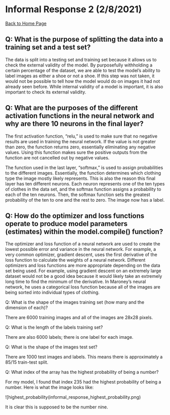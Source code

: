 # Informal Response 2 (2/8/2021)

[Back to Home Page](https://jeremy-swack.github.io/applied-machine-learning/)

## Q: What is the purpose of splitting the data into a training set and a test set?

The data is split into a testing set and training set because it allows us to check the external validity of the model. By purposefully withholding a certain percentage of the dataset, we are able to test the model’s ability to label images as either a shoe or not a shoe. If this step was not taken, it would not be possible to tell how the model would do on images it had not already seen before. While internal validity of a model is important, it is also important to check its external validity.

## Q: What are the purposes of the different activation functions in the neural network and why are there 10 neurons in the final layer?

The first activation function, “relu,” is used to make sure that no negative results are used in training the neural network. If the value is not greater than zero, the function returns zero, essentially eliminating any negative values. Using this function makes sure the positive outputs from the function are not cancelled out by negative values.

The function used in the last layer, “softmax,” is used to assign probabilities to the different images. Essentially, the function determines which clothing type the image mostly likely represents. This is also the reason this final layer has ten different neurons. Each neuron represents one of the ten types of clothes in the data set, and the softmax function assigns a probability to each of the ten neurons. Then, the softmax function sets the greatest probability of the ten to one and the rest to zero. The image now has a label.

## Q: How do the optimizer and loss functions operate to produce model parameters (estimates) within the model.compile() function?

The optimizer and loss function of a neural network are used to create the lowest possible error and variance in the neural network. For example, a very common optimizer, gradient descent, uses the first derivative of the loss function to calculate the weights of a neural network. Different optimizers and loss functions are more appropriate depending on the data set being used. For example, using gradient descent on an extremely large dataset would not be a good idea because it would likely take an extremely long time to find the minimum of the derivative. In Maroney’s neural network, he uses a categorical loss function because all of the images are being sorted into individual types of clothing.

Q: What is the shape of the images training set (how many and the dimension of each)?

There are 6000 training images and all of the images are 28x28 pixels.

Q: What is the length of the labels training set?

There are also 6000 labels; there is one label for each image.

Q: What is the shape of the images test set?

There are 1000 test images and labels. This means there is approximately a 85/15 train-test split.

Q: What index of the array has the highest probability of being a number?

For my model, I found that index 235 had the highest probability of being a number. Here is what the image looks like:

![highest_probability(informal_response_highest_probability.png)

It is clear this is supposed to be the number nine.

